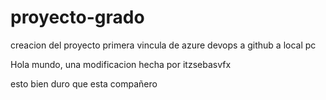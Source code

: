 # proyecto-grado
creacion del proyecto
primera vincula de azure devops a github a local pc

Hola mundo, una modificacion hecha por itzsebasvfx

esto bien duro que esta compañero